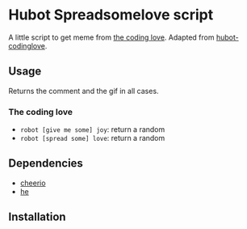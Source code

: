 # Hubot Spreadsomelove script

A little script to get meme from [the coding love](https://thecodinglove.com/). Adapted from 
[hubot-codinglove](https://github.com/hubot-scripts/hubot-codinglove).

## Usage

Returns the comment and the gif in all cases.

### The coding love

* `robot [give me some] joy`: return a random
* `robot [spread some] love`: return a random

## Dependencies

* [cheerio](https://github.com/MatthewMueller/cheerio)
* [he](https://github.com/mathiasbynens/he)

## Installation

